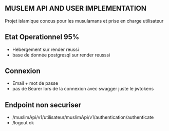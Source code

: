 ## MUSLEM API AND USER IMPLEMENTATION 
Projet islamique concus pour les musulamans et prise en charge utilisateur
## Etat Operationnel 95%
- Hebergement sur render reussi
- base de donnée postgresql sur render reusssi
## Connexion
- Email + mot de passe
- pas de Bearer lors de la connexion avec swagger juste le jwtokens
## Endpoint non securiser
- /muslimApi/v1/utilisateur/muslimApi/v1/authentication/authenticate
- /logout ok